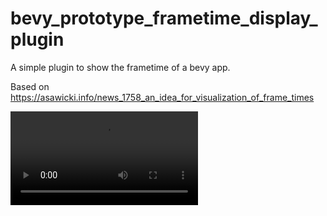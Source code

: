 # bevy_prototype_frametime_display_plugin

A simple plugin to show the frametime of a bevy app.

Based on <https://asawicki.info/news_1758_an_idea_for_visualization_of_frame_times>

![Demo](demo.mp4)
